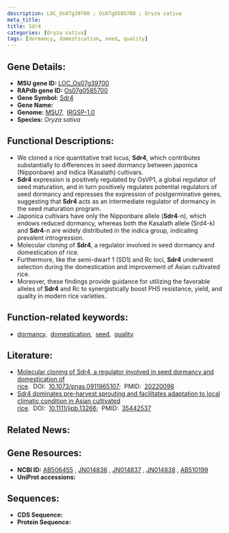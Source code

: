 ```yaml
---
description: LOC_Os07g39700 ; Os07g0585700 ; Oryza sativa
meta_title:
title: Sdr4
categories: [Oryza sativa]
tags: [dormancy, domestication, seed, quality]
---
```


## Gene Details:
- **MSU gene ID:** [LOC_Os07g39700](http://rice.uga.edu/cgi-bin/ORF_infopage.cgi?orf=LOC_Os07g39700)  
- **RAPdb gene ID:** [Os07g0585700](https://rapdb.dna.affrc.go.jp/locus/?name=Os07g0585700)  
- **Gene Symbol:** <u>Sdr4</u>
- **Gene Name:**
- **Genome:**  [MSU7](http://rice.uga.edu/),&nbsp;&nbsp;[IRGSP-1.0](https://rapdb.dna.affrc.go.jp/download/irgsp1.html)
- **Species:** *Oryza sativa*

## Functional Descriptions:
   - We cloned a rice quantitative trait locus, **Sdr4**, which contributes substantially to differences in seed dormancy between japonica (Nipponbare) and indica (Kasalath) cultivars.
   - **Sdr4** expression is positively regulated by OsVP1, a global regulator of seed maturation, and in turn positively regulates potential regulators of seed dormancy and represses the expression of postgerminative genes, suggesting that **Sdr4** acts as an intermediate regulator of dormancy in the seed maturation program.
   - Japonica cultivars have only the Nipponbare allele (**Sdr4**-n), which endows reduced dormancy, whereas both the Kasalath allele (Srd4-k) and **Sdr4**-n are widely distributed in the indica group, indicating prevalent introgression.
   - Molecular cloning of **Sdr4**, a regulator involved in seed dormancy and domestication of rice.
   - Furthermore, like the semi-dwarf 1 (SD1) and Rc loci, **Sdr4** underwent selection during the domestication and improvement of Asian cultivated rice.
   - Moreover, these findings provide guidance for utilizing the favorable alleles of **Sdr4** and Rc to synergistically boost PHS resistance, yield, and quality in modern rice varieties.

## Function-related keywords:
   - [dormancy](/tags/dormancy/),&nbsp;&nbsp;[domestication](/tags/domestication/),&nbsp;&nbsp;[seed](/tags/seed/),&nbsp;&nbsp;[quality](/tags/quality/)

## Literature:
   - [Molecular cloning of Sdr4, a regulator involved in seed dormancy and domestication of rice](https://www.doi.org/10.1073/pnas.0911965107).&nbsp;&nbsp;DOI:&nbsp;&nbsp;[10.1073/pnas.0911965107](https://www.doi.org/10.1073/pnas.0911965107);&nbsp;&nbsp;PMID:&nbsp;&nbsp;[20220098](https://pubmed.ncbi.nlm.nih.gov/20220098/)
   - [Sdr4 dominates pre-harvest sprouting and facilitates adaptation to local climatic condition in Asian cultivated rice](https://www.doi.org/10.1111/jipb.13266).&nbsp;&nbsp;DOI:&nbsp;&nbsp;[10.1111/jipb.13266](https://www.doi.org/10.1111/jipb.13266);&nbsp;&nbsp;PMID:&nbsp;&nbsp;[35442537](https://pubmed.ncbi.nlm.nih.gov/35442537/)

## Related News:

## Gene Resources:
- **NCBI ID:**  [AB506455](http://www.ncbi.nlm.nih.gov/nuccore/AB506455)&nbsp;,&nbsp;[JN014836](http://www.ncbi.nlm.nih.gov/nuccore/JN014836)&nbsp;,&nbsp;[JN014837](http://www.ncbi.nlm.nih.gov/nuccore/JN014837)&nbsp;,&nbsp;[JN014838](http://www.ncbi.nlm.nih.gov/nuccore/JN014838)&nbsp;,&nbsp;[AB510199](http://www.ncbi.nlm.nih.gov/nuccore/AB510199)
- **UniProt accessions:** [](https://www.uniprot.org/uniprotkb//entry)

## Sequences:
- **CDS Sequence:**
- **Protein Sequence:**
